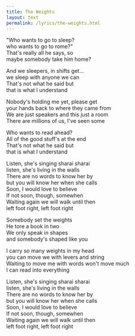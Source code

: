 ```yaml
---
title: The Weights
layout: text
permalink: /lyrics/the-weights.html
---
```


"Who wants to go to sleep?  
who wants to go to rome?"  
That's really all he says, so  
maybe somebody take him home?

And we sleepers, in shifts get…  
we sleep with anyone we can  
That's not what he said but  
that is what I understand

Nobody's holding me yet, please get  
your hands back to where they came from  
We are just speakers and this just a room  
There are millions of us, I've seen some

Who wants to read ahead?  
All of the good stuff's at the end  
That's not what he said but  
that is what I understand

Listen, she's singing sharai sharai  
listen, she's living in the walls  
There are no words to know her by  
but you will know her when she calls  
Soon, I would love to believe  
If not soon, though, somewhen  
Waiting again we will walk until then  
left foot right, left foot right

Somebody set the weights  
He tore a book in two  
We only speak in shapes  
and somebody's shaped like you

I carry so many weights in my head  
you can move we with levers and string  
Waiting to move me with words won't move much  
I can read into everything

Listen, she's singing sharai sharai  
listen, she's living in the walls  
There are no words to know her by  
but you will know her when she calls  
Soon, I would love to believe  
If not soon, though, somewhen  
Waiting again we will walk until then  
left foot right, left foot right
